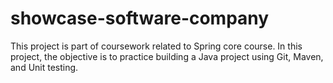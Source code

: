 # showcase-software-company

This project is part of coursework related to Spring core course.
In this project, the objective is to practice building a Java project using Git, Maven, and Unit testing.
